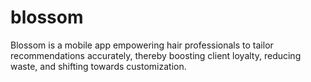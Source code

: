 # blossom
Blossom is a mobile app empowering hair professionals to tailor recommendations accurately, thereby boosting client loyalty, reducing waste, and shifting towards customization. 
